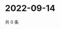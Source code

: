 # 2022-09-14

共 0 条

<!-- BEGIN WEIBO -->
<!-- 最后更新时间 Wed Sep 14 2022 15:32:12 GMT+0800 (China Standard Time) -->

<!-- END WEIBO -->
